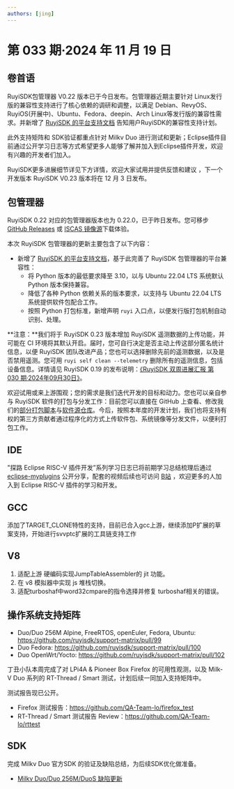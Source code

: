 ```yaml
---
authors: [jing]
---
```

# 第 033 期·2024 年 11 月 19 日

## 卷首语
RuyiSDK包管理器 V0.22 版本已于今日发布。包管理器近期主要针对 Linux发行版的兼容性支持进行了核心依赖的调研和调整，以满足 Debian、RevyOS、RuyiOS(开展中)、Ubuntu、Fedora、deepin、Arch Linux等发行版的兼容性需求。并新增了 [RuyiSDK 的平台支持文档][ruyisdk-platform-support] 告知用户RuyiSDK的兼容性支持计划。

此外支持矩阵和 SDK验证都重点针对 Milkv Duo 进行测试和更新；Eclipse插件目前通过公开学习日志等方式希望更多人能够了解并加入到Eclipse插件开发，欢迎有兴趣的开发者们加入。

RuyiSDK更多进展细节详见下方详情，欢迎大家试用并提供反馈和建议 ，下一个开发版本 RuyiSDK V0.23 版本将在 12 月 3 日发布。

## 包管理器

RuyiSDK 0.22 对应的包管理器版本也为 0.22.0，已于昨日发布。您可移步
[GitHub Releases][ruyi-0.22.0-gh] 或 [ISCAS 镜像源][ruyi-0.22.0-iscas]下载体验。

[ruyi-0.22.0-gh]: https://github.com/ruyisdk/ruyi/releases/tag/0.22.0
[ruyi-0.22.0-iscas]: https://mirror.iscas.ac.cn/ruyisdk/ruyi/releases/0.22.0/

本次 RuyiSDK 包管理器的更新主要包含了以下内容：

* 新增了 [RuyiSDK 的平台支持文档][ruyisdk-platform-support]，基于此完善了 RuyiSDK 包管理器的平台兼容性：
    * 将 Python 版本的最低要求降至 3.10，以与 Ubuntu 22.04 LTS 系统默认 Python 版本保持兼容。
    * 降低了各种 Python 依赖关系的版本要求，以支持与 Ubuntu 22.04 LTS 系统提供软件包配合工作。
    * 按照 Python 打包标准，新增声明 `ruyi` 入口点，以便发行版打包机制自动识别、处理。

**注意：**我们将于 RuyiSDK 0.23 版本增加 RuyiSDK 遥测数据的上传功能，并可能在 CI
环境将其默认开启。届时，您可自行决定是否主动上传这部分匿名统计信息，以便
RuyiSDK 团队改进产品；您也可以选择删除先前的遥测数据，以及是否禁用遥测。您可用
`ruyi self clean --telemetry` 删除所有的遥测信息，包括设备信息。详情请见 RuyiSDK 0.19
的发布说明：[《RuyiSDK 双周进展汇报 第 030 期·2024年09月30日》][ruyisdk-biweekly-30]。

[ruyisdk-platform-support]: https://ruyisdk.org/docs/Other/platform-support
[ruyisdk-biweekly-30]: /biweekly/2024/09/30/ruyisdk-biweekly-30


欢迎试用或来上游围观；您的需求是我们迭代开发的目标和动力。您也可以亲自参与
RuyiSDK 软件的打包与分发工作：目前您可以直接在 GitHub 上查看、修改我们的[部分打包脚本](https://github.com/ruyisdk/ruyici)与[软件源仓库](https://github.com/ruyisdk/packages-index)。今后，按照本年度的开发计划，我们也将支持有权的第三方贡献者通过程序化的方式上传软件包、系统镜像等分发文件，以便利打包工作。

## IDE
"探路 Eclipse RISC-V 插件开发”系列学习日志已将前期学习总结梳理后通过 [eclipse-myplugins](https://github.com/xijing21/eclipse-myplugins) 公开分享，配套的视频后续也可访问 [B站](https://space.bilibili.com/405461644) ，欢迎更多的人加入到 Eclipse RISC-V 插件的学习和开发。

## GCC
添加了TARGET_CLONE特性的支持，目前已合入gcc上游，继续添加P扩展的草案支持，开始进行svvptc扩展的工具链支持工作


## V8
1. 适配上游 硬编码实现JumpTableAssembler的 jit 功能。
2. 在 v8 模拟器中实现 js 堆栈切换。
3. 适配turboshaf中word32cmpare的指令选择并修复 turboshaf相关的错误。


## 操作系统支持矩阵

- Duo/Duo 256M Alpine, FreeRTOS, openEuler, Fedora, Ubuntu: https://github.com/ruyisdk/support-matrix/pull/99
- Duo Fedora: https://github.com/ruyisdk/support-matrix/pull/100
- Duo OpenWrt/Yocto: https://github.com/ruyisdk/support-matrix/pull/102

丁丑小队本周完成了对 LPi4A & Pioneer Box Firefox 的可用性观测，以及 Milk-V Duo 系列的 RT-Thread / Smart 测试，计划后续一同加入支持矩阵中。

测试报告现已公开。

- Firefox 测试报告：https://github.com/QA-Team-lo/firefox_test
- RT-Thread / Smart 测试报告 Review：https://github.com/QA-Team-lo/rttest

## SDK
完成 Milkv Duo 官方SDK 的验证及缺陷总结，为后续SDK优化做准备。
- [Milkv Duo/Duo 256M/DuoS 缺陷更新](https://gitee.com/yunxiangluo/milkv-duo/blob/master/todo.md)
